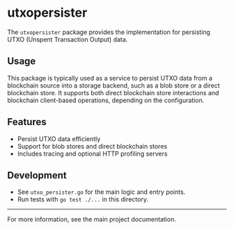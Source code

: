 # utxopersister

The `utxopersister` package provides the implementation for persisting UTXO (Unspent Transaction Output) data.

## Usage

This package is typically used as a service to persist UTXO data from a blockchain source into a storage backend, such as a blob store or a direct blockchain store. It supports both direct blockchain store interactions and blockchain client-based operations, depending on the configuration.

## Features
- Persist UTXO data efficiently
- Support for blob stores and direct blockchain stores
- Includes tracing and optional HTTP profiling servers

## Development

- See `utxo_persister.go` for the main logic and entry points.
- Run tests with `go test ./...` in this directory.

---

For more information, see the main project documentation.
